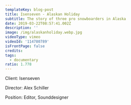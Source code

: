 ```yaml
---
templateKey: blog-post
title: Isenseven - Alaskan Holiday
subtitle: The story of three pro snowboarders in Alaska
date: 2019-03-22T08:57:41.002Z
description: ''
image: /img/alaskanholiday.webp.jpg
videoType: vimeo
videoId: '114780789'
isFrontPage: false
credits:
tags:
  - documentary
ratio: 1.778
---
```

Client: Isenseven

Director: Alex Schiller

Position: Editor, Sounddesigner
